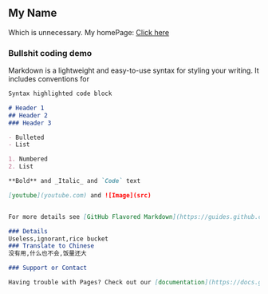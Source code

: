 ## My Name
Which is unnecessary. 
My homePage: [Click here](https://thefirsthuang.github.io)

### Bullshit coding demo

Markdown is a lightweight and easy-to-use syntax for styling your writing. It includes conventions for

```markdown
Syntax highlighted code block

# Header 1
## Header 2
### Header 3

- Bulleted
- List

1. Numbered
2. List

**Bold** and _Italic_ and `Code` text

[youtube](youtube.com) and ![Image](src)


For more details see [GitHub Flavored Markdown](https://guides.github.com/features/mastering-markdown/).

### Details
Useless,ignorant,rice bucket
### Translate to Chinese
没有用,什么也不会,饭量还大

### Support or Contact

Having trouble with Pages? Check out our [documentation](https://docs.github.com/categories/github-pages-basics/) or [contact support](https://github.com/contact) and we’ll help you sort it out.
